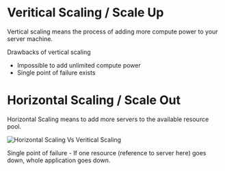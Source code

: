 # Veritical Scaling / Scale Up

Vertical scaling means the process of adding more compute power to your server machine. 

Drawbacks of vertical scaling
- Impossible to add unlimited compute power
- Single point of failure exists

# Horizontal Scaling / Scale Out

Horizontal Scaling means to add more servers to the available resource pool. 

![Horizontal Scaling Vs Veritical Scaling](../assets/HCVS-fig1.png)

Single point of failure - If one resource (reference to server here) goes down, whole application goes down.